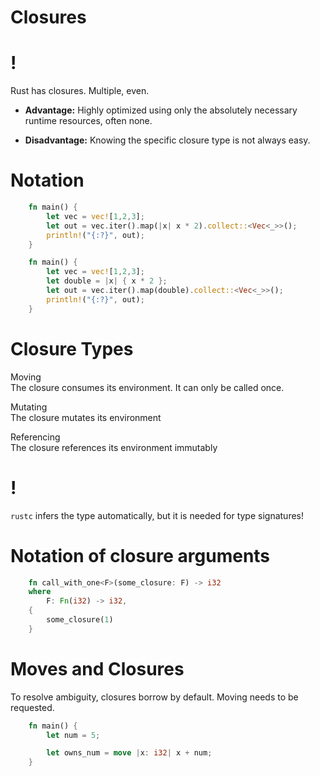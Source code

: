 # Closures

!
=

Rust has closures. Multiple, even.

-   **Advantage:** Highly optimized using only the absolutely necessary
    runtime resources, often none.

-   **Disadvantage:** Knowing the specific closure type is not always
    easy.

Notation
========

```rust
    fn main() {
        let vec = vec![1,2,3];
        let out = vec.iter().map(|x| x * 2).collect::<Vec<_>>();
        println!("{:?}", out);
    }

    fn main() {
        let vec = vec![1,2,3];
        let double = |x| { x * 2 };
        let out = vec.iter().map(double).collect::<Vec<_>>();
        println!("{:?}", out);
    }
```
Closure Types
=============

Moving  
The closure consumes its environment. It can only be called once.

Mutating  
The closure mutates its environment

Referencing  
The closure references its environment immutably

!
=

`rustc` infers the type automatically, but it is needed for type
signatures!

Notation of closure arguments
=============================

```rust
    fn call_with_one<F>(some_closure: F) -> i32
    where
        F: Fn(i32) -> i32,
    {
        some_closure(1)
    }
```
Moves and Closures
==================

To resolve ambiguity, closures borrow by default. Moving needs to be
requested.

```rust
    fn main() {
        let num = 5;

        let owns_num = move |x: i32| x + num;
    }
```
